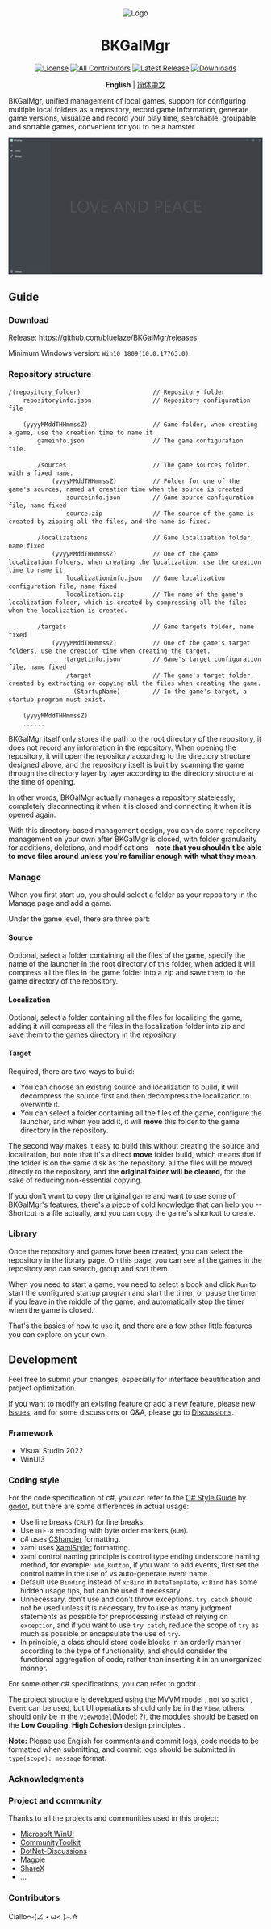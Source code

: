 <br>
<p align="center">
  <img src="./BKGalMgr/BKGalMgr.ico" alt="Logo">
</p>
<h1 align="center">BKGalMgr</h1>

<div align="center">

[![License](https://img.shields.io/github/license/bluelaze/BKGalMgr?color=25c2a0&label=License)](./LICENSE)
[![All Contributors](https://img.shields.io/github/all-contributors/bluelaze/BKGalMgr?color=25c2a0&label=All%20Contributors)](https://github.com/bluelaze/BKGalMgr/contributors)
[![Latest Release](https://img.shields.io/github/release-pre/bluelaze/BKGalMgr?color=25c2a0&label=Latest%20Release)](https://github.com/bluelaze/BKGalMgr/releases)
[![Downloads](https://img.shields.io/github/downloads/bluelaze/BKGalMgr/total?color=25c2a0&label=Downloads)](https://github.com/bluelaze/BKGalMgr/releases)

</div>

<div align="center">

**English** | [简体中文](./README_ZH.md) 

</div>


BKGalMgr, unified management of local games, support for configuring multiple local folders as a repository, record game information, generate game versions, visualize and record your play time, searchable, groupable and sortable games, convenient for you to be a hamster.

![Ciallo](doc/images/Ciallo.png)

## Guide

### Download

Release: https://github.com/bluelaze/BKGalMgr/releases

Minimum Windows version: `Win10 1809(10.0.17763.0)`.

### Repository structure

```
/(repository_folder)                    // Repository folder
    repositoryinfo.json                 // Repository configuration file

    (yyyyMMddTHHmmssZ)                  // Game folder, when creating a game, use the creation time to name it
        gameinfo.json                   // The game configuration file.

        /sources                        // The game sources folder, with a fixed name.
            (yyyyMMddTHHmmssZ)          // Folder for one of the game's sources, named at creation time when the source is created
                sourceinfo.json         // Game source configuration file, name fixed
                source.zip              // The source of the game is created by zipping all the files, and the name is fixed.

        /localizations                  // Game localization folder, name fixed
            (yyyyMMddTHHmmssZ)          // One of the game localization folders, when creating the localization, use the creation time to name it
                localizationinfo.json   // Game localization configuration file, name fixed
                localization.zip        // The name of the game's localization folder, which is created by compressing all the files when the localization is created.

        /targets                        // Game targets folder, name fixed
            (yyyyMMddTHHmmssZ)          // One of the game's target folders, use the creation time when creating the target.
                targetinfo.json         // Game's target configuration file, name fixed
                /target                 // The game's target folder, created by extracting or copying all the files when creating the game.
                  (StartupName)         // In the game's target, a startup program must exist.

    (yyyyMMddTHHmmssZ)
    ......
```

BKGalMgr itself only stores the path to the root directory of the repository, it does not record any information in the repository. When opening the repository, it will open the repository according to the directory structure designed above, and the repository itself is built by scanning the game through the directory layer by layer according to the directory structure at the time of opening.

In other words, BKGalMgr actually manages a repository statelessly, completely disconnecting it when it is closed and connecting it when it is opened again.

With this directory-based management design, you can do some repository management on your own after BKGalMgr is closed, with folder granularity for additions, deletions, and modifications - **note that you shouldn't be able to move files around unless you're familiar enough with what they mean**.

### Manage

When you first start up, you should select a folder as your repository in the Manage page and add a game.

Under the game level, there are three part:

#### Source

Optional, select a folder containing all the files of the game, specify the name of the launcher in the root directory of this folder, when added it will compress all the files in the game folder into a zip and save them to the game directory of the repository.

#### Localization

Optional, select a folder containing all the files for localizing the game, adding it will compress all the files in the localization folder into zip and save them to the games directory in the repository.

#### Target

Required, there are two ways to build:

 - You can choose an existing source and localization to build, it will decompress the source first and then decompress the localization to overwrite it.
 - You can select a folder containing all the files of the game, configure the launcher, and when you add it, it will **move** this folder to the game directory in the repository.

The second way makes it easy to build this without creating the source and localization, but note that it's a direct **move** folder build, which means that if the folder is on the same disk as the repository, all the files will be moved directly to the repository, and the **original folder will be cleared**, for the sake of reducing non-essential copying.

If you don't want to copy the original game and want to use some of BKGalMgr's features, there's a piece of cold knowledge that can help you -- Shortcut is a file actually, and you can copy the game's shortcut to create.

### Library

Once the repository and games have been created, you can select the repository in the library page. On this page, you can see all the games in the repository and can search, group and sort them.

When you need to start a game, you need to select a book and click `Run` to start the configured startup program and start the timer, or pause the timer if you leave in the middle of the game, and automatically stop the timer when the game is closed.

That's the basics of how to use it, and there are a few other little features you can explore on your own.

## Development

Feel free to submit your changes, especially for interface beautification and project optimization.

If you want to modify an existing feature or add a new feature, please new [Issues](https://github.com/bluelaze/BKGalMgr/issues), and for some discussions or Q&A, please go to [Discussions](https://github.com/bluelaze/BKGalMgr/discussions).

### Framework

- Visual Studio 2022
- WinUI3

### Coding style

For the code specification of c#, you can refer to the [C# Style Guide](https://github.com/godotengine/godot) by [godot](https://docs.godotengine.org/zh_CN/stable/tutorials/scripting/c_sharp/c_sharp_style_guide.html), but there are some differences in actual usage:

- Use line breaks (`CRLF`) for line breaks.
- Use `UTF-8` encoding with byte order markers (`BOM`).
- c# uses [CSharpier](https://csharpier.com/) formatting.
- xaml uses [XamlStyler](https://github.com/Xavalon/XamlStyler) formatting.
- xaml control naming principle is control type ending underscore naming method, for example: `add_Button`, if you want to add events, first set the control name in the use of vs auto-generate event name.
- Default use `Binding` instead of `x:Bind` in `DataTemplate`, `x:Bind` has some hidden usage tips, but can be used if necessary.
- Unnecessary, don't use and don't throw exceptions. `try catch` should not be used unless it is necessary, try to use as many judgment statements as possible for preprocessing instead of relying on `exception`, and if you want to use `try catch`, reduce the scope of `try` as much as possible or encapsulate the use of `try`.
- In principle, a class should store code blocks in an orderly manner according to the type of functionality, and should consider the functional aggregation of code, rather than inserting it in an unorganized manner.

For some other c# specifications, you can refer to godot.

The project structure is developed using the MVVM model , not so strict , `Event` can be used, but UI operations should only be in the `View`, others should only be in the `ViewModel`(Model: ?), the modules should be based on the **Low Coupling, High Cohesion** design principles .

**Note:** Please use English for comments and commit logs, code needs to be formatted when submitting, and commit logs should be submitted in `type(scope): message` format.

### Acknowledgments

### Project and community

Thanks to all the projects and communities used in this project:

- [Microsoft WinUI](https://github.com/microsoft/WindowsAppSDK)
- [CommunityToolkit](https://github.com/CommunityToolkit/Windows)
- [DotNet-Discussions](https://github.com/BYJRK/DotNet-Discussions)
- [Magpie](https://github.com/Blinue/Magpie)
- [ShareX](https://github.com/ShareX/ShareX)
- ...

### Contributors

Ciallo～(∠・ω< )⌒☆

<!-- ALL-CONTRIBUTORS-LIST:START - Do not remove or modify this section -->
<!-- prettier-ignore-start -->
<!-- markdownlint-disable -->

<!-- markdownlint-restore -->
<!-- prettier-ignore-end -->

<!-- ALL-CONTRIBUTORS-LIST:END -->
